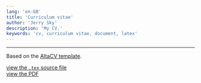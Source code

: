 ```yaml
---
lang: 'en-GB'
title: 'Curriculum vitae'
author: 'Jerry Sky'
description: 'My CV.'
keywords: 'cv, curriculum vitae, document, latex'
---
```


---

Based on the [AltaCV template](https://www.overleaf.com/latex/templates/altacv-template/trgqjpwnmtgv).

[view the `.tex` source file](curriculum-vitae.tex)\
[view the PDF](curriculum-vitae.pdf)
